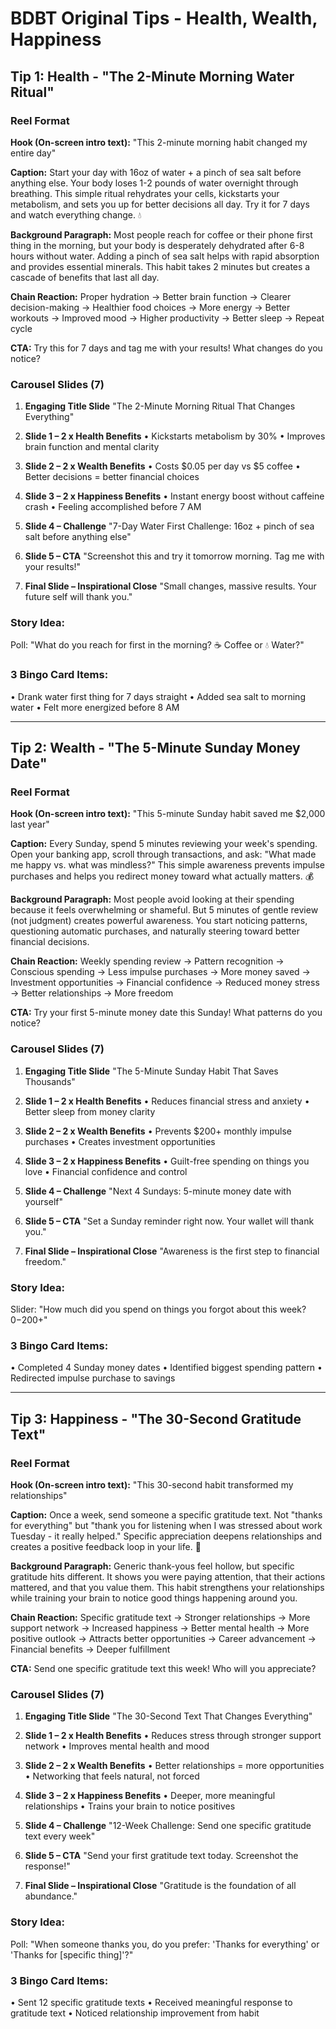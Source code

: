 # BDBT Original Tips - Health, Wealth, Happiness

## Tip 1: Health - "The 2-Minute Morning Water Ritual"

### Reel Format

**Hook (On-screen intro text):**
"This 2-minute morning habit changed my entire day"

**Caption:**
Start your day with 16oz of water + a pinch of sea salt before anything else. Your body loses 1-2 pounds of water overnight through breathing. This simple ritual rehydrates your cells, kickstarts your metabolism, and sets you up for better decisions all day. Try it for 7 days and watch everything change. 💧

**Background Paragraph:**
Most people reach for coffee or their phone first thing in the morning, but your body is desperately dehydrated after 6-8 hours without water. Adding a pinch of sea salt helps with rapid absorption and provides essential minerals. This habit takes 2 minutes but creates a cascade of benefits that last all day.

**Chain Reaction:**
Proper hydration → Better brain function → Clearer decision-making → Healthier food choices → More energy → Better workouts → Improved mood → Higher productivity → Better sleep → Repeat cycle

**CTA:**
Try this for 7 days and tag me with your results! What changes do you notice?

### Carousel Slides (7)

1. **Engaging Title Slide**
   "The 2-Minute Morning Ritual That Changes Everything"

2. **Slide 1 – 2 x Health Benefits**
   • Kickstarts metabolism by 30%
   • Improves brain function and mental clarity

3. **Slide 2 – 2 x Wealth Benefits**
   • Costs $0.05 per day vs $5 coffee
   • Better decisions = better financial choices

4. **Slide 3 – 2 x Happiness Benefits**
   • Instant energy boost without caffeine crash
   • Feeling accomplished before 7 AM

5. **Slide 4 – Challenge**
   "7-Day Water First Challenge: 16oz + pinch of sea salt before anything else"

6. **Slide 5 – CTA**
   "Screenshot this and try it tomorrow morning. Tag me with your results!"

7. **Final Slide – Inspirational Close**
   "Small changes, massive results. Your future self will thank you."

### Story Idea:
Poll: "What do you reach for first in the morning? ☕ Coffee or 💧 Water?"

### 3 Bingo Card Items:
• Drank water first thing for 7 days straight
• Added sea salt to morning water
• Felt more energized before 8 AM

---

## Tip 2: Wealth - "The 5-Minute Sunday Money Date"

### Reel Format

**Hook (On-screen intro text):**
"This 5-minute Sunday habit saved me $2,000 last year"

**Caption:**
Every Sunday, spend 5 minutes reviewing your week's spending. Open your banking app, scroll through transactions, and ask: "What made me happy vs. what was mindless?" This simple awareness prevents impulse purchases and helps you redirect money toward what actually matters. 💰

**Background Paragraph:**
Most people avoid looking at their spending because it feels overwhelming or shameful. But 5 minutes of gentle review (not judgment) creates powerful awareness. You start noticing patterns, questioning automatic purchases, and naturally steering toward better financial decisions.

**Chain Reaction:**
Weekly spending review → Pattern recognition → Conscious spending → Less impulse purchases → More money saved → Investment opportunities → Financial confidence → Reduced money stress → Better relationships → More freedom

**CTA:**
Try your first 5-minute money date this Sunday! What patterns do you notice?

### Carousel Slides (7)

1. **Engaging Title Slide**
   "The 5-Minute Sunday Habit That Saves Thousands"

2. **Slide 1 – 2 x Health Benefits**
   • Reduces financial stress and anxiety
   • Better sleep from money clarity

3. **Slide 2 – 2 x Wealth Benefits**
   • Prevents $200+ monthly impulse purchases
   • Creates investment opportunities

4. **Slide 3 – 2 x Happiness Benefits**
   • Guilt-free spending on things you love
   • Financial confidence and control

5. **Slide 4 – Challenge**
   "Next 4 Sundays: 5-minute money date with yourself"

6. **Slide 5 – CTA**
   "Set a Sunday reminder right now. Your wallet will thank you."

7. **Final Slide – Inspirational Close**
   "Awareness is the first step to financial freedom."

### Story Idea:
Slider: "How much did you spend on things you forgot about this week? $0-$200+"

### 3 Bingo Card Items:
• Completed 4 Sunday money dates
• Identified biggest spending pattern
• Redirected impulse purchase to savings

---

## Tip 3: Happiness - "The 30-Second Gratitude Text"

### Reel Format

**Hook (On-screen intro text):**
"This 30-second habit transformed my relationships"

**Caption:**
Once a week, send someone a specific gratitude text. Not "thanks for everything" but "thank you for listening when I was stressed about work Tuesday - it really helped." Specific appreciation deepens relationships and creates a positive feedback loop in your life. 🙏

**Background Paragraph:**
Generic thank-yous feel hollow, but specific gratitude hits different. It shows you were paying attention, that their actions mattered, and that you value them. This habit strengthens your relationships while training your brain to notice good things happening around you.

**Chain Reaction:**
Specific gratitude text → Stronger relationships → More support network → Increased happiness → Better mental health → More positive outlook → Attracts better opportunities → Career advancement → Financial benefits → Deeper fulfillment

**CTA:**
Send one specific gratitude text this week! Who will you appreciate?

### Carousel Slides (7)

1. **Engaging Title Slide**
   "The 30-Second Text That Changes Everything"

2. **Slide 1 – 2 x Health Benefits**
   • Reduces stress through stronger support network
   • Improves mental health and mood

3. **Slide 2 – 2 x Wealth Benefits**
   • Better relationships = more opportunities
   • Networking that feels natural, not forced

4. **Slide 3 – 2 x Happiness Benefits**
   • Deeper, more meaningful relationships
   • Trains your brain to notice positives

5. **Slide 4 – Challenge**
   "12-Week Challenge: Send one specific gratitude text every week"

6. **Slide 5 – CTA**
   "Send your first gratitude text today. Screenshot the response!"

7. **Final Slide – Inspirational Close**
   "Gratitude is the foundation of all abundance."

### Story Idea:
Poll: "When someone thanks you, do you prefer: 'Thanks for everything' or 'Thanks for [specific thing]'?"

### 3 Bingo Card Items:
• Sent 12 specific gratitude texts
• Received meaningful response to gratitude text
• Noticed relationship improvement from habit